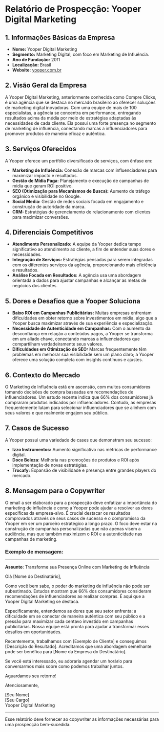 # Relatório de Prospecção: Yooper Digital Marketing

## 1. Informações Básicas da Empresa
- **Nome:** Yooper Digital Marketing
- **Segmento:** Marketing Digital, com foco em Marketing de Influência.
- **Ano de Fundação:** 2011
- **Localização:** Brasil
- **Website:** [yooper.com.br](https://yooper.com.br)

## 2. Visão Geral da Empresa
A Yooper Digital Marketing, anteriormente conhecida como Compre Clicks, é uma agência que se destaca no mercado brasileiro ao oferecer soluções de marketing digital inovadoras. Com uma equipe de mais de 100 especialistas, a agência se concentra em performance, entregando resultados acima da média por meio de estratégias adaptadas às necessidades de cada cliente. Ela possui uma forte presença no segmento de marketing de influência, conectando marcas a influenciadores para promover produtos de maneira eficaz e autêntica.

## 3. Serviços Oferecidos
A Yooper oferece um portfólio diversificado de serviços, com ênfase em:
- **Marketing de Influência:** Conexão de marcas com influenciadores para maximizar impacto e resultados.
- **Gestão de Mídia Paga:** Planejamento e execução de campanhas de mídia que geram ROI positivo.
- **SEO (Otimização para Mecanismos de Busca):** Aumento de tráfego orgânico e visibilidade no Google.
- **Social Media:** Gestão de redes sociais focada em engajamento e construção de autoridade da marca.
- **CRM:** Estratégias de gerenciamento de relacionamento com clientes para maximizar conversões.

## 4. Diferenciais Competitivos
- **Atendimento Personalizado:** A equipe da Yooper dedica tempo significativo ao atendimento ao cliente, a fim de entender suas dores e necessidades.
- **Integração de Serviços:** Estratégias pensadas para serem integradas com os diferentes serviços da agência, proporcionando mais eficiência e resultados.
- **Análise Focada em Resultados:** A agência usa uma abordagem orientada a dados para ajustar campanhas e alcançar as metas de negócios dos clientes.

## 5. Dores e Desafios que a Yooper Soluciona
- **Baixo ROI em Campanhas Publicitárias:** Muitas empresas enfrentam dificuldades em obter retorno sobre investimentos em mídia, algo que a Yooper busca maximizar através de sua experiência e especialização.
- **Necessidade de Autenticidade em Campanhas:** Com o aumento da desconfiança em relação a conteúdos pagos, a Yooper se transforma em um aliado chave, conectando marcas a influenciadores que compartilham verdadeiramente seus valores.
- **Dificuldades em Otimização de SEO:** Marcas frequentemente têm problemas em melhorar sua visibilidade sem um plano claro; a Yooper oferece uma solução completa com insights contínuos e ajustes.

## 6. Contexto do Mercado
O Marketing de Influência está em ascensão, com muitos consumidores tomando decisões de compra baseadas em recomendações de influenciadores. Um estudo recente indica que 66% dos consumidores já compraram produtos indicados por influenciadores. Contudo, as empresas frequentemente lutam para selecionar influenciadores que se alinhem com seus valores e que realmente engajem seu público. 

## 7. Casos de Sucesso
A Yooper possui uma variedade de cases que demonstram seu sucesso:
- **Izzo Instrumentos:** Aumento significativo nas métricas de performance digital.
- **Doce Beleza:** Melhoria nas promoções de produtos e ROI após implementação de novas estratégias.
- **Trocafy:** Expansão de visibilidade e presença entre grandes players do mercado.

## 8. Mensagem para o Copywriter
O email a ser elaborado para a prospecção deve enfatizar a importância do marketing de influência e como a Yooper pode ajudar a resolver as dores específicas da empresa-alvo. É crucial destacar os resultados comprovados através de seus casos de sucesso e o compromisso da Yooper em ser um parceiro estratégico a longo prazo. O foco deve estar na construção de campanhas personalizadas que não apenas visem a audiência, mas que também maximizem o ROI e a autenticidade nas campanhas de marketing.

### Exemplo de  mensagem:

---

**Assunto:** Transforme sua Presença Online com Marketing de Influência

Olá [Nome do Destinatário],

Como você bem sabe, o poder do marketing de influência não pode ser subestimado. Estudos mostram que 66% dos consumidores consideram recomendações de influenciadores ao realizar compras. É aqui que a Yooper Digital Marketing se destaca.

Especificamente, entendemos as dores que seu setor enfrenta: a dificuldade em se conectar de maneira autêntica com seu público e a pressão para maximizar cada centavo investido em campanhas publicitárias. Nossa equipe está pronta para ajudar a transformar esses desafios em oportunidades.

Recentemente, trabalhamos com [Exemplo de Cliente] e conseguimos [Descrição do Resultado]. Acreditamos que uma abordagem semelhante pode ser benéfica para [Nome da Empresa do Destinatário].

Se você está interessado, eu adoraria agendar um horário para conversarmos mais sobre como podemos trabalhar juntos.

Aguardamos seu retorno!

Atenciosamente,

[Seu Nome]  
[Seu Cargo]  
Yooper Digital Marketing

--- 

Esse relatório deve fornecer ao copywriter as informações necessárias para uma prospecção bem-sucedida.
